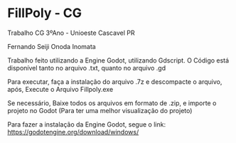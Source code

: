 # FillPoly - CG
Trabalho CG 3ºAno - Unioeste Cascavel PR

Fernando Seiji Onoda Inomata 

Trabalho feito utilizando a Engine Godot, utilizando Gdscript. O Código está disponível tanto no arquivo .txt, quanto no arquivo .gd

Para executar, faça a instalação do arquivo .7z e descompacte o arquivo, após, Execute o Arquivo Fillpoly.exe

Se necessário, Baixe todos os arquivos em formato de .zip, e importe o projeto no Godot (Para ter uma melhor visualização do projeto)

Para fazer a instalação da Engine Godot, segue o link: https://godotengine.org/download/windows/
